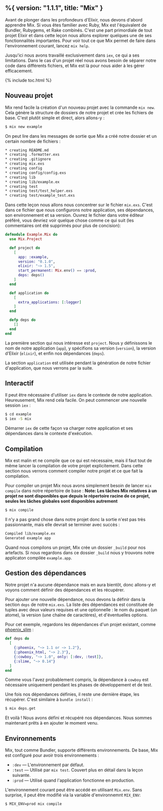 %{
  version: "1.1.1",
  title: "Mix"
}
---

Avant de plonger dans les profondeurs d'Elixir, nous devons d'abord apprendre Mix.
Si vous êtes familier avec Ruby, Mix est l'équivalent de Bundler, Rubygems, et Rake combinés.
C'est une part primordiale de tout projet Elixir et dans cette leçon nous allons explorer quelques une de ses fonctionnalités importantes.
Pour voir tout ce que Mix permet de faire dans l'environnement courant, lancez `mix help`.

Jusqu'ici nous avons travaillé exclusivement dans `iex`, ce qui a ses limitations.
Dans le cas d'un projet réel nous avons besoin de séparer notre code dans différents fichiers, et Mix est là pour nous aider à les gérer efficacement.

{% include toc.html %}

## Nouveau projet

Mix rend facile la création d'un nouveau projet avec la commande `mix new`.
Cela génère la structure de dossiers de notre projet et crée les fichiers de base.
C'est plutôt simple et direct, alors allons-y :

```bash
$ mix new example
```

On peut lire dans les messages de sortie que Mix a créé notre dossier et un certain nombre de fichiers :

```bash
* creating README.md
* creating .formatter.exs
* creating .gitignore
* creating mix.exs
* creating config
* creating config/config.exs
* creating lib
* creating lib/example.ex
* creating test
* creating test/test_helper.exs
* creating test/example_test.exs
```

Dans cette leçon nous allons nous concentrer sur le fichier `mix.exs`.
C'est dans ce fichier que nous configurons notre application, ses dépendances, son environnement et sa version. 
Ouvrez le fichier dans votre éditeur préféré, vous devriez voir quelque chose comme ce qui suit (les commentaires ont été supprimés pour plus de concision):

```elixir
defmodule Example.Mix do
  use Mix.Project

  def project do
    [
      app: :example,
      version: "0.1.0",
      elixir: "~> 1.5",
      start_permanent: Mix.env() == :prod,
      deps: deps()
    ]
  end

  def application do
    [
      extra_applications: [:logger]
    ]
  end

  defp deps do
    []
  end
end
```

La première section qui nous intéresse est `project`.
Nous y définissons le nom de notre application (`app`), y spécifions sa version (`version`), la version d'Elixir (`elixir`), et enfin nos dépendances (`deps`).

La section `application` est utilisée pendant la génération de notre fichier d'application, que nous verrons par la suite.

## Interactif

Il peut être nécessaire d'utiliser `iex` dans le contexte de notre application. Heureusement, Mix rend cela facile. On peut commencer une nouvelle session `iex` :

```bash
$ cd example
$ iex -S mix
```

Démarrer `iex` de cette façon va charger notre application et ses dépendances dans le contexte d'exécution.

## Compilation

Mix est malin et ne compile que ce qui est nécessaire, mais il faut tout de même lancer la compilation de votre projet explicitement.
Dans cette section nous verrons comment compiler notre projet et ce que fait la compilation.

Pour compiler un projet Mix nous avons simplement besoin de lancer `mix compile` dans notre répertoire de base :
**Note: Les tâches Mix relatives à un projet ne sont disponibles que depuis le répertoire racine de ce projet, seules les tâches globales sont disponibles autrement**

```bash
$ mix compile
```

Il n'y a pas grand chose dans notre projet donc la sortie n'est pas très passionnante, mais elle devrait se terminer avec succès :

```bash
Compiled lib/example.ex
Generated example app
```

Quand nous compilons un projet, Mix crée un dossier `_build` pour nos artefacts.
Si nous regardons dans ce dossier `_build` nous y trouvons notre applicaton compilée `example.app`.

## Gestion des dépendances

Notre projet n'a aucune dépendance mais en aura bientôt, donc allons-y et voyons comment définir des dépendances et les récupérer.

Pour ajouter une nouvelle dépendance, nous devons la définir dans la section `deps` de notre `mix.exs`.
La liste des dépendances est constituée de tuples avec deux valeurs requises et une optionnelle : le nom du paquet (un atome), la version (une chaîne de caractères), et d'éventuelles options.

Pour cet exemple, regardons les dépendances d'un projet existant, comme [phoenix_slim](https://github.com/doomspork/phoenix_slim) :

```elixir
def deps do
  [
    {:phoenix, "~> 1.1 or ~> 1.2"},
    {:phoenix_html, "~> 2.3"},
    {:cowboy, "~> 1.0", only: [:dev, :test]},
    {:slime, "~> 0.14"}
  ]
end
```

Comme vous l'avez probablement compris, la dépendance à `cowboy` est nécessaire uniquement pendant les phases de développement et de test.

Une fois nos dépendances définies, il reste une dernière étape, les récupérer. C'est similaire à `bundle install` :

```bash
$ mix deps.get
```

Et voilà ! Nous avons défini et récupéré nos dépendances.
Nous sommes maintenant prêts à en ajouter le moment venu.

## Environnements

Mix, tout comme Bundler, supporte différents environnements.
De base, Mix est configuré pour avoir trois environnements :

- `:dev` — L'environnement par défaut.
- `:test` — Utilisé par `mix test`. Couvert plus en détail dans la leçon suivante.
- `:prod` — Utilisé quand l'application fonctionne en production.

L'environnement courant peut être accédé en utilisant `Mix.env`.
Sans surprise, il peut être modifié via la variable d'environnemnt `MIX_ENV`:

```bash
$ MIX_ENV=prod mix compile
```
